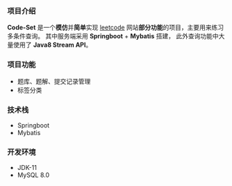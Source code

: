 ### 项目介绍
**Code-Set** 是一个**模仿**并**简单**实现 [leetcode](https://leetcode-cn.com/) 网站**部分功能**的项目，主要用来练习多条件查询。
其中服务端采用 **Springboot** + **Mybatis** 搭建， 此外查询功能中大量使用了 **Java8 Stream API**。

### 项目功能
- 题库、题解、提交记录管理
- 标签分类

### 技术栈
- Springboot
- Mybatis

### 开发环境

- JDK-11
- MySQL 8.0